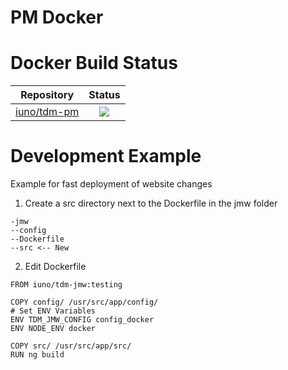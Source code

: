 # PM Docker

# Docker Build Status


| Repository        | Status|
| ------------- |:-------------:|
| [iuno/tdm-pm](https://hub.docker.com/r/iuno/tdm-pm/builds/) | ![](https://img.shields.io/docker/build/iuno/tdm-pm.svg)|



# Development Example

Example for fast deployment of website changes

1. Create a src directory next to the Dockerfile in the jmw folder
```
-jmw
--config
--Dockerfile
--src <-- New
```

2. Edit Dockerfile
```
FROM iuno/tdm-jmw:testing

COPY config/ /usr/src/app/config/
# Set ENV Variables
ENV TDM_JMW_CONFIG config_docker
ENV NODE_ENV docker

COPY src/ /usr/src/app/src/
RUN ng build
```


